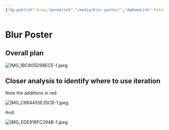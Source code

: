 ```yaml
---
{"dg-publish":true,"permalink":"/media/blur-poster/","dgHomeLink":false,"dgShowToc":true}
---
```


# Blur Poster

## Overall plan

![IMG_1BC805D98ECE-1.jpeg](/img/user/Media/IMG_1BC805D98ECE-1.jpeg)

## Closer analysis to identify where to use iteration 

Note the additions in red:

![IMG_C664455E35CB-1.jpeg](/img/user/Media/IMG_C664455E35CB-1.jpeg)

And:

![IMG_EDE918FC294B-1.jpeg](/img/user/Media/IMG_EDE918FC294B-1.jpeg)